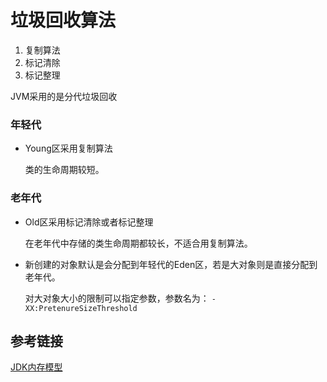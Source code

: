 
# 垃圾回收算法

1. 复制算法
2. 标记清除
3. 标记整理







JVM采用的是分代垃圾回收

### 年轻代

- Young区采用复制算法

  类的生命周期较短。

### 老年代

- Old区采用标记清除或者标记整理

  在老年代中存储的类生命周期都较长，不适合用复制算法。







- 新创建的对象默认是会分配到年轻代的Eden区，若是大对象则是直接分配到老年代。

  对大对象大小的限制可以指定参数，参数名为： `-XX:PretenureSizeThreshold`







## 参考链接

[JDK内存模型](https://juejin.cn/post/6844903909983535111#heading-8)